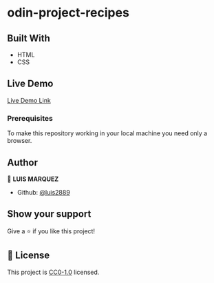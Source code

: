 # odin-project-recipes

## Built With

- HTML
- CSS

## Live Demo

[Live Demo Link](https://luis2889.github.io/odin-project-recipes/)

### Prerequisites
To make this repository working in your local machine you need only a browser.

## Author

👤 **LUIS MARQUEZ**

- Github: [@luis2889](https://github.com/luis2889)

## Show your support

Give a ⭐️ if you like this project!

## 📝 License

This project is [CC0-1.0](LICENSE) licensed. 